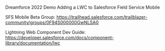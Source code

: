 Dreamforce 2022 Demo
Adding a LWC to Salesforce Field Service Mobile

SFS Mobile Beta Group:
https://trailhead.salesforce.com/trailblazer-community/groups/0F94S000000GwNLSA0

Lightning Web Component Dev Guide:
https://developer.salesforce.com/docs/component-library/documentation/lwc
